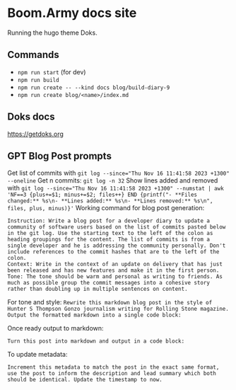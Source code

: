 # Boom.Army docs site

Running the hugo theme Doks.

## Commands

- `npm run start` (for dev)
- `npm run build`
- `npm run create -- --kind docs blog/build-diary-9`
- `npm run create blog/<name>/index.md`

## Doks docs

https://getdoks.org

## GPT Blog Post prompts 

Get list of commits with `git log --since="Thu Nov 16 11:41:58 2023 +1300" --oneline`
Get n commits: `git log -n 32`
Show lines added and removed with `git log --since="Thu Nov 16 11:41:58 2023 +1300" --numstat | awk 'NF==3 {plus+=$1; minus+=$2; files++} END {printf("- **Files changed:** %s\n- **Lines added:** %s\n- **Lines removed:** %s\n", files, plus, minus)}'`
Working command for blog post generation:

```
Instruction: Write a blog post for a developer diary to update a community of software users based on the list of commits pasted below in the git log. Use the starting text to the left of the colon as heading groupings for the content. The list of commits is from a single developer and he is addressing the community personally. Don't include references to the commit hashes that are to the left of the colon.
Context: Write in the context of an update on delivery that has just been released and has new features and make it in the first person. 
Tone: The tone should be warm and personal as writing to friends. As much as possible group the commit messages into a cohesive story rather than doubling up in multiple sentences on content.
```

For tone and style:
`Rewrite this markdown blog post in the style of Hunter S Thompson Gonzo journalism writing for Rolling Stone magazine. Output the formatted markdown into a single code block:`

Once ready output to markdown:

`Turn this post into markdown and output in a code block:`

To update metadata:

`Increment this metadata to match the post in the exact same format, use the post to inform the description and lead summary which both should be identical. Update the timestamp to now.`

